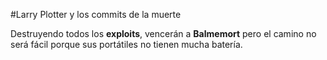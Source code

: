 #Larry Plotter y los commits de la muerte

Destruyendo todos los **exploits**, vencerán a **Balmemort** pero el camino no
será fácil porque sus portátiles no tienen mucha batería.
